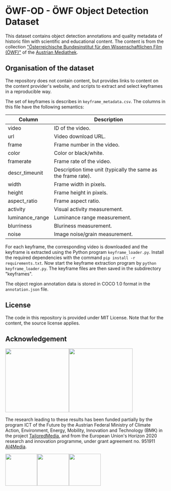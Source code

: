 # ÖWF-OD - ÖWF Object Detection Dataset

This dataset contains object detection annotations and quality metadata of historic film with scientific and educational content. The content is from the collection ["Österreichische Bundesinstitut für den Wissenschaftlichen Film (ÖWF)"](https://www.mediathek.at/wissenschaft-als-film/die-sammlung-des-oewf/) of the [Austrian Mediathek](https://www.mediathek.at).

## Organisation of the dataset

The repository does not contain content, but provides links to content on the content provider's website, and scripts to extract and select keyframes in a reproducible way.

The set of keyframes is describes in ```keyframe_metadata.csv```. The columns in this file have the following semantics:

| Column | Description |
| ----------- | ----------- |
| video | ID of the video. |
| url | Video download URL. |
| frame | Frame number in the video. | 
| color | Color or black/white. |
| framerate | Frame rate of the video. |
| descr_timeunit | Description time unit (typically the same as the frame rate). |
| width | Frame width in pixels. |
| height | Frame height in pixels. |
| aspect_ratio | Frame aspect ratio. |
| activity | Visual activity measurement. |
| luminance_range | Luminance range measurement. |
| blurriness | Bluriness measurement. |
| noise | Image noise/grain measurement. |

For each keyframe, the corresponding video is downloaded and the keyframe is extracted using the Python program ```keyframe_loader.py```. Install the required dependencies with the command 
```pip install -r requirements.txt```. Now start the keyframe extraction program by ```python keyframe_loader.py```.
The keyframe files are then saved in the subdirectory "keyframes".


The object region annotation data is stored in COCO 1.0 format in the ```annotation.json``` file.


## License

The code in this repository is provided under MIT License. Note that for the content, the source license applies.




## Acknowledgement

<img src="img/Tailored_Media_Logo_Final.png" width="200"><img src="img/logo_ai4media-01.png" width="200">

The research leading to these results has been funded partially by the program ICT of the Future by the Austrian Federal Ministry of Climate Action, Environment, Energy, Mobility, Innovation and Technology (BMK) in the project [TailoredMedia](https://www.joanneum.at/en/digital/reference-projects/tailoredmedia), and from the European Union's Horizon 2020 research and innovation programme, under grant agreement no. 951911 [AI4Media](https://ai4media.eu). 

<img src="img/BMK_Logo_srgb.png" width="100"><img src="img/FFG_Logo_DE_RGB_1000px.png" width="100"><img src="img/normal-reproduction-low-resolution.jpg" width="100">
